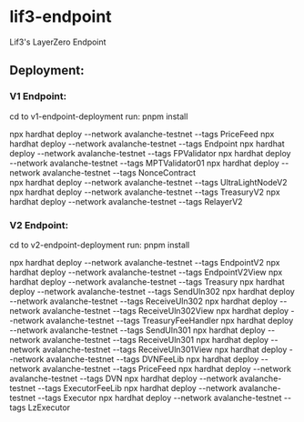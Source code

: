 # lif3-endpoint
Lif3's LayerZero Endpoint

## Deployment:
### V1 Endpoint:
cd to v1-endpoint-deployment
run:
pnpm install

npx hardhat deploy --network avalanche-testnet --tags PriceFeed 
npx hardhat deploy --network avalanche-testnet --tags Endpoint
npx hardhat deploy --network avalanche-testnet --tags FPValidator
npx hardhat deploy --network avalanche-testnet --tags MPTValidator01
npx hardhat deploy --network avalanche-testnet --tags NonceContract   
npx hardhat deploy --network avalanche-testnet --tags UltraLightNodeV2
npx hardhat deploy --network avalanche-testnet --tags TreasuryV2
npx hardhat deploy --network avalanche-testnet --tags RelayerV2

### V2 Endpoint:
cd to v2-endpoint-deployment
run:
pnpm install

npx hardhat deploy --network avalanche-testnet --tags EndpointV2
npx hardhat deploy --network avalanche-testnet --tags EndpointV2View
npx hardhat deploy --network avalanche-testnet --tags Treasury
npx hardhat deploy --network avalanche-testnet --tags SendUln302
npx hardhat deploy --network avalanche-testnet --tags ReceiveUln302
npx hardhat deploy --network avalanche-testnet --tags ReceiveUln302View
npx hardhat deploy --network avalanche-testnet --tags TreasuryFeeHandler
npx hardhat deploy --network avalanche-testnet --tags SendUln301
npx hardhat deploy --network avalanche-testnet --tags ReceiveUln301
npx hardhat deploy --network avalanche-testnet --tags ReceiveUln301View
npx hardhat deploy --network avalanche-testnet --tags DVNFeeLib
npx hardhat deploy --network avalanche-testnet --tags PriceFeed
npx hardhat deploy --network avalanche-testnet --tags DVN
npx hardhat deploy --network avalanche-testnet --tags ExecutorFeeLib
npx hardhat deploy --network avalanche-testnet --tags Executor
npx hardhat deploy --network avalanche-testnet --tags LzExecutor